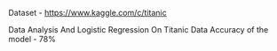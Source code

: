 Dataset - https://www.kaggle.com/c/titanic

Data Analysis And Logistic Regression On Titanic Data
Accuracy of the model - 78%
